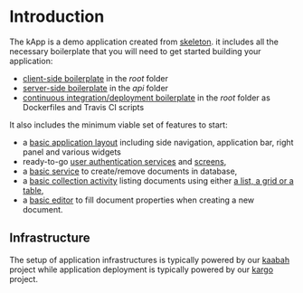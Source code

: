 # Introduction

The kApp is a demo application created from [skeleton](https://kalisio.github.io/skeleton/). it includes all the necessary boilerplate that you will need to get started building your application:
* [client-side boilerplate](https://quasar.dev/quasar-cli/developing-spa/introduction) in the *root* folder
* [server-side boilerplate](https://docs.feathersjs.com/guides/basics/generator.html) in the *api* folder
* [continuous integration/deployment boilerplate](https://kalisio.github.io/skeleton/development/setup.html) in the *root* folder as Dockerfiles and Travis CI scripts

It also includes the minimum viable set of features to start:
* a [basic application layout](https://kalisio.github.io/kdk/api/core/components.html) including side navigation, application bar, right panel and various widgets
* ready-to-go [user authentication services](https://kalisio.github.io/kdk/api/core/services.html#users-service) and [screens](https://kalisio.github.io/kdk/api/core/components.html#authentication),
* a [basic service](https://kalisio.github.io/kdk/api/core/application.html) to create/remove documents in database,
* a [basic collection activity](https://kalisio.github.io/kdk/api/core/mixins.html) listing documents using either [a list, a grid or a table](https://kalisio.github.io/kdk/api/core/components.html#collections),
* a [basic editor](https://kalisio.github.io/kdk/api/core/components.html#editors) to fill document properties when creating a new document.

## Infrastructure

The setup of application infrastructures is typically powered by our [kaabah](https://github.com/kalisio/kaabah) project while application deployment is typically powered by our [kargo](https://github.com/kalisio/kargo) project.
